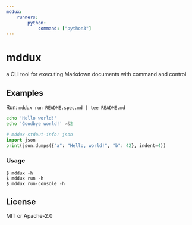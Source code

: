 ```yaml
---
mddux:
    runners:
        python:
            command: ["python3"]
---
```


# mddux

a CLI tool for executing Markdown documents with command and control

## Examples

Run: `mddux run README.spec.md | tee README.md`

```sh
echo 'Hello world!'
echo 'Goodbye world!' >&2
```

```python
# mddux-stdout-info: json
import json
print(json.dumps({"a": "Hello, world!", "b": 42}, indent=4))
```

### Usage

```console
$ mddux -h
$ mddux run -h
$ mddux run-console -h
```

## License

MIT or Apache-2.0
